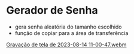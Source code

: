 # Gerador de Senha
- gera senha aleatória do tamanho escolhido
- função de copiar para a área de transferência

[Gravação de tela de 2023-08-14 11-00-47.webm](https://github.com/nicollasmb/gerador_de_senha/assets/92215186/9ab35a2e-dbcd-476b-845b-8324f10493f0)
